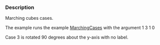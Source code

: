 ### Description

Marching cubes cases.

The example runs the example [MarchingCases](/Cxx/VisualizationAlgorithms/MarchingCases) with the argument 1 3 1 0

Case 3 is rotated 90 degrees about the y-axis with no label. 

